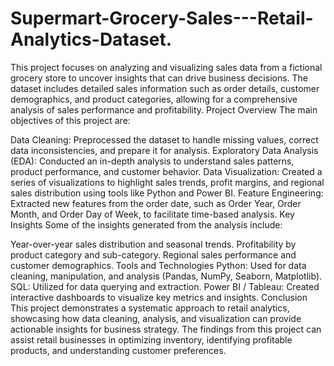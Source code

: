 # Supermart-Grocery-Sales---Retail-Analytics-Dataset.
This project focuses on analyzing and visualizing sales data from a fictional grocery store to uncover insights that can drive business decisions. The dataset includes detailed sales information such as order details, customer demographics, and product categories, allowing for a comprehensive analysis of sales performance and profitability.
Project Overview
The main objectives of this project are:

Data Cleaning: Preprocessed the dataset to handle missing values, correct data inconsistencies, and prepare it for analysis.
Exploratory Data Analysis (EDA): Conducted an in-depth analysis to understand sales patterns, product performance, and customer behavior.
Data Visualization: Created a series of visualizations to highlight sales trends, profit margins, and regional sales distribution using tools like Python and Power BI.
Feature Engineering: Extracted new features from the order date, such as Order Year, Order Month, and Order Day of Week, to facilitate time-based analysis.
Key Insights
Some of the insights generated from the analysis include:

Year-over-year sales distribution and seasonal trends.
Profitability by product category and sub-category.
Regional sales performance and customer demographics.
Tools and Technologies
Python: Used for data cleaning, manipulation, and analysis (Pandas, NumPy, Seaborn, Matplotlib).
SQL: Utilized for data querying and extraction.
Power BI / Tableau: Created interactive dashboards to visualize key metrics and insights.
Conclusion
This project demonstrates a systematic approach to retail analytics, showcasing how data cleaning, analysis, and visualization can provide actionable insights for business strategy. The findings from this project can assist retail businesses in optimizing inventory, identifying profitable products, and understanding customer preferences.
